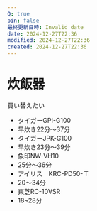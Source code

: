 ```yaml
---
Q: true
pin: false
最終更新日時: Invalid date
date: 2024-12-27T22:36
modified: 2024-12-27T22:36
created: 2024-12-27T22:36
---
```

# 炊飯器

買い替えたい

- タイガーGPI-G100  
- 早炊き22分～37分  
- タイガーJPK-G100  
- 早炊き23分～39分  
- 象印NW-VH10  
- 25分～36分  
- アイリス　KRC-PD50-Ｔ  
- 20～34分  
- 東芝RC-10VSR  
- 18~28分